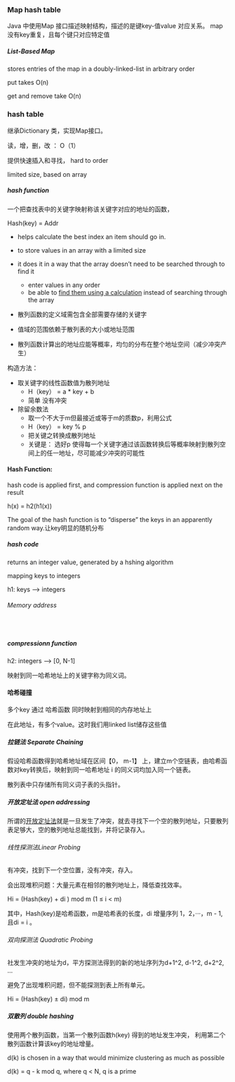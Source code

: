 ### Map hash table

Java 中使用Map 接口描述映射结构，描述的是键key-值value 对应关系。 map没有key重复，且每个键只对应特定值

##### List-Based Map

stores entries of the map in a doubly-linked-list in arbitrary order

put takes O(n)

get and remove take O(n)

### hash table

继承Dictionary 类，实现Map接口。

读，增，删，改 ： O（1）

提供快速插入和寻找， hard to order

limited size, based on array

##### hash function

一个把查找表中的关键字映射称该关键字对应的地址的函数，

Hash(key) = Addr

- helps calculate the best index an item should go in.

- to store values in an array with a limited size
- it does it in a way that the array doesn’t need to be searched through to find it
  - enter values in any order
  - be able to <u>find them using a calculation</u> instead of searching through the array

- 散列函数的定义域需包含全部需要存储的关键字

- 值域的范围依赖于散列表的大小或地址范围
- 散列函数计算出的地址应能等概率，均匀的分布在整个地址空间（减少冲突产生）

构造方法：

- 取关键字的线性函数值为散列地址
  - H（key） = a * key + b
  - 简单 没有冲突
- 除留余数法
  - 取一个不大于m但最接近或等于m的质数p，利用公式
  - H（key） = key % p
  - 把关键之转换成散列地址
  - 关键是： 选好p 使得每一个关键字通过该函数转换后等概率映射到散列空间上的任一地址，尽可能减少冲突的可能性

#### Hash Function:

hash code is applied first, and compression function is applied next on the result

h(x) = h2(h1(x))



The goal of the hash function is to “disperse” the keys in an apparently random way.让key明显的随机分布

##### hash code

returns an integer value, generated by a hshing algorithm

mapping keys to integers

h1: keys —> integers 

###### 	Memory address

​		

##### compressionn function

h2: integers —> [0, N-1]









 映射到同一哈希地址上的关键字称为同义词。

#### 哈希碰撞

多个key 通过 哈希函数 同时映射到相同的内存地址上

在此地址，有多个value。这时我们用linked list储存这些值



##### 拉链法 Separate Chaining

假设哈希函数得到哈希地址域在区间【0， m-1】 上，建立m个空链表，由哈希函数对key转换后，映射到同一哈希地址 i 的同义词均加入同一个链表。

散列表中只存储所有同义词子表的头指针。





##### 开放定址法 open addressing

所谓的[开放定址法](http://www.nowamagic.net/academy/tag/开放定址法)就是一旦发生了冲突，就去寻找下一个空的散列地址，只要散列表足够大，空的散列地址总能找到，并将记录存入。



###### 线性探测法Linear Probing



有冲突，找到下一个空位置，没有冲突，存入。

会出现堆积问题：大量元素在相邻的散列地址上，降低查找效率。



 Hi = (Hash(key) + di ) mod m (1 ≤ i < m)

 其中，Hash(key)是哈希函数，m是哈希表的长度，di 增量序列 1，2，···，m - 1, 且di = i 。

###### 双向探测法 Quadratic Probing

社发生冲突的地址为d，平方探测法得到的新的地址序列为d+1^2, d-1^2, d+2^2, …

避免了出现堆积问题，但不能探测到表上所有单元。

 Hi = (Hash(key) ± di) mod m



##### 双散列 double hashing

使用两个散列函数，当第一个散列函数h(key) 得到的地址发生冲突， 利用第二个散列函数计算该key的地址增量。



d(k) is chosen in a way that would minimize clustering as much as possible

d(k) = q - k mod q, where q < N, q is a prime

